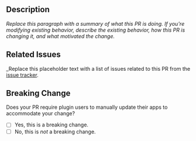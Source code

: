 ## Description

_Replace this paragraph with a summary of what this PR is doing. If you're modifying existing behavior, describe the existing behavior, how this PR is changing it, and what motivated the change._

## Related Issues

\_Replace this placeholder text with a list of issues related to this PR from the [issue tracker](https://github.com/jaspervanriet/duck_router).

## Breaking Change

Does your PR require plugin users to manually update their apps to accommodate your change?

- [ ] Yes, this is a breaking change.
- [ ] No, this is _not_ a breaking change.

